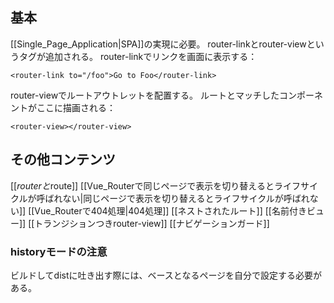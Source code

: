 ## 基本
[[Single_Page_Application|SPA]]の実現に必要。
router-linkとrouter-viewというタグが追加される。
router-linkでリンクを画面に表示する：
```
<router-link to="/foo">Go to Foo</router-link>
```
router-viewでルートアウトレットを配置する。
ルートとマッチしたコンポーネントがここに描画される：
```
<router-view></router-view>
```

## その他コンテンツ
[[$routerと$route]]
[[Vue_Routerで同じページで表示を切り替えるとライフサイクルが呼ばれない|同じページで表示を切り替えるとライフサイクルが呼ばれない]]
[[Vue_Routerで404処理|404処理]]
[[ネストされたルート]]
[[名前付きビュー]]
[[トランジションつきrouter-view]]
[[ナビゲーションガード]]
### historyモードの注意
ビルドしてdistに吐き出す際には、ベースとなるページを自分で設定する必要がある。